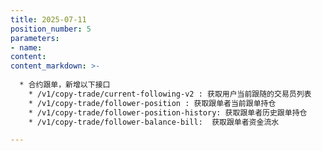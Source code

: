 ```yaml
---
title: 2025-07-11
position_number: 5
parameters:
- name:
content:
content_markdown: >-
  
  * 合约跟单，新增以下接口
    * /v1/copy-trade/current-following-v2 : 获取用户当前跟随的交易员列表
    * /v1/copy-trade/follower-position : 获取跟单者当前跟单持仓
    * /v1/copy-trade/follower-position-history: 获取跟单者历史跟单持仓
    * /v1/copy-trade/follower-balance-bill:  获取跟单者资金流水

---
```



